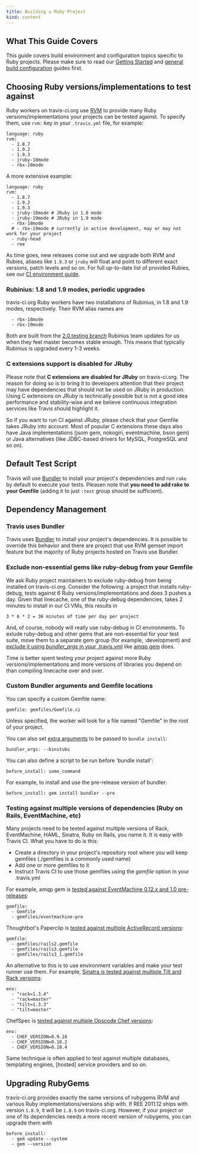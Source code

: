 ```yaml
---
title: Building a Ruby Project
kind: content
---
```


## What This Guide Covers

This guide covers build environment and configuration topics specific to Ruby projects. Please make sure to read our [Getting Started](/docs/user/getting-started/) and [general build configuration](/docs/user/build-configuration/) guides first.

## Choosing Ruby versions/implementations to test against

Ruby workers on travis-ci.org use [RVM](https://rvm.beginrescueend.com/) to provide many Ruby versions/implementations your projects can be tested against.
To specify them, use `rvm:` key in your `.travis.yml` file, for example:

    language: ruby
    rvm:
      - 1.8.7
      - 1.9.2
      - 1.9.3
      - jruby-18mode
      - rbx-18mode

A more extensive example:

    language: ruby
    rvm:
      - 1.8.7
      - 1.9.2
      - 1.9.3
      - jruby-18mode # JRuby in 1.8 mode
      - jruby-19mode # JRuby in 1.9 mode
      - rbx-18mode
      # - rbx-19mode # currently in active development, may or may not work for your project
      - ruby-head
      - ree


As time goes, new releases come out and we upgrade both RVM and Rubies, aliases like `1.9.3` or `jruby` will float and point to different
exact versions, patch levels and so on. For full up-to-date list of provided Rubies, see our [CI environment guide](/docs/user/ci-environment/).



### Rubinius: 1.8 and 1.9 modes, periodic upgrades

travis-ci.org Ruby workers have two installations of Rubinius, in 1.8 and 1.9 modes, respectively. Their RVM alias names are

      - rbx-18mode
      - rbx-19mode

Both are built from the [2.0.testing branch](https://github.com/rubinius/rubinius/tree/2.0.testing) Rubinius team updates for us when they feel master becomes stable enough. This means that
typically Rubinius is upgraded every 1-3 weeks.


### C extensions support is disabled for JRuby

Please note that **C extensions are disabled for JRuby** on travis-ci.org. The reason for doing so is to bring it to developers attention
that their project may have dependencies that should not be used on JRuby in production. Using C extensions on JRuby is technically possible
but is not a good idea performance and stability-wise and we believe continuous integration services like Travis should highlight it.

So if you want to run CI against JRuby, please check that your Gemfile takes JRuby into account. Most of popular C extensions these days also have Java implementations
(jsom gem, nokogiri, eventmachine, bson gem) or Java alternatives (like JDBC-based drivers for MySQL, PostgreSQL and so on).




## Default Test Script

Travis will use [Bundler](http://gembundler.com/) to install your project's dependencies and run `rake` by default to execute your tests.
Pleasen note that **you need to add rake to your Gemfile** (adding it to just `:test` group should be sufficient).


## Dependency Management

### Travis uses Bundler

Travis uses [Bundler](http://gembundler.com/) to install your project's dependencies. It is possible to override this behavior and there are project
that use RVM gemset import feature but the majority of Ruby projects hosted on Travis use Bundler.


### Exclude non-essential gems like ruby-debug from your Gemfile

We ask Ruby project maintainers to exclude ruby-debug from being installed on travis-ci.org. Consider the following:
a project that installs ruby-debug, tests against 6 Ruby versions/implementations and does 3 pushes a day. Given that
linecache, one of the ruby-debug dependencies, takes 2 minutes to install in our CI VMs, this results in

    3 * 6 * 2 = 36 minutes of time per day per project

And, of course, nobody will really use ruby-debug in CI environments. To exlude ruby-debug and other gems that are
non-essential for your test suite, move them to a separate gem group (for example, :development) and [exclude it
using *bundler_args* in your .travis.yml](https://github.com/ruby-amqp/amqp/blob/master/.travis.yml#L2) like [amqp gem](https://github.com/ruby-amqp/amqp) does.

Time is better spent testing your project against more Ruby versions/implementations and more versions of libraries you depend on than
compiling linecache over and over.


### Custom Bundler arguments and Gemfile locations

You can specify a custom Gemfile name:

    gemfile: gemfiles/Gemfile.ci

Unless specified, the worker will look for a file named "Gemfile" in the root of your project.

You can also set <a href="http://gembundler.com/man/bundle-install.1.html">extra arguments</a> to be passed to `bundle install`:

    bundler_args: --binstubs


You can also define a script to be run before 'bundle install':

    before_install: some_command

For example, to install and use the pre-release version of bundler:

    before_install: gem install bundler --pre



### Testing against multiple versions of dependencies (Ruby on Rails, EventMachine, etc)

Many projects need to be tested against multiple versions of Rack, EventMachine, HAML, Sinatra, Ruby on Rails, you name it. It is easy
with Travis CI. What you have to do is this:

 * Create a directory in your project's repository root where you will keep gemfiles (./gemfiles is a commonly used name)
 * Add one or more gemfiles to it
 * Instruct Travis CI to use those gemfiles using the *gemfile* option in your .travis.yml

For example, amqp gem is [tested against EventMachine 0.12.x and 1.0 pre-releases](https://github.com/ruby-amqp/amqp/blob/master/.travis.yml):

    gemfile:
      - Gemfile
      - gemfiles/eventmachine-pre

Thoughtbot's Paperclip is [tested against multiple ActiveRecord versions](https://github.com/thoughtbot/paperclip/blob/master/.travis.yml):

    gemfile:
      - gemfiles/rails2.gemfile
      - gemfiles/rails3.gemfile
      - gemfiles/rails3_1.gemfile

An alternative to this is to use environment variables and make your test runner use them. For example, [Sinatra is tested against multiple
Tilt and Rack versions](https://github.com/sinatra/sinatra/blob/master/.travis.yml):

    env:
      - "rack=1.3.4"
      - "rack=master"
      - "tilt=1.3.3"
      - "tilt=master"

ChefSpec is [tested against multiple Opscode Chef versions](https://github.com/acrmp/chefspec/blob/master/.travis.yml):

    env:
      - CHEF_VERSION=0.9.18
      - CHEF_VERSION=0.10.2
      - CHEF_VERSION=0.10.4

Same technique is often applied to test against multiple databases, templating engines, [hosted] service providers and so on.


## Upgrading RubyGems

travis-ci.org provides exactly the same versions of rubygems RVM and various Ruby implementations/versions
ship with. If REE 2011.12 ships with version `1.8.9`, it will be `1.8.9` on travis-ci.org.
However, if your project or one of its dependencies needs a more recent version of rubygems,
you can upgrade them with

    before_install:
      - gem update --system
      - gem --version
